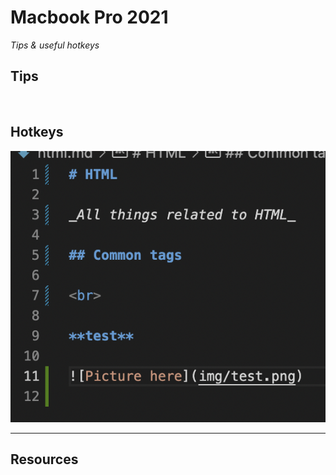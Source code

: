 # Macbook Pro 2021

_Tips & useful hotkeys_

## Tips

<br>

## Hotkeys

![Picture here](../img/code_sample.png)
___

## **Resources**

<br>
